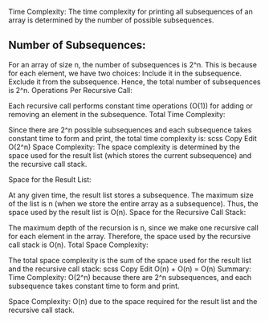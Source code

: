 Time Complexity:
The time complexity for printing all subsequences of an array is determined by the number of possible subsequences.

## Number of Subsequences:

For an array of size n, the number of subsequences is 2^n. This is because for each element, we have two choices:
Include it in the subsequence.
Exclude it from the subsequence.
Hence, the total number of subsequences is 2^n.
Operations Per Recursive Call:

Each recursive call performs constant time operations (O(1)) for adding or removing an element in the subsequence.
Total Time Complexity:

Since there are 2^n possible subsequences and each subsequence takes constant time to form and print, the total time complexity is:
scss
Copy
Edit
O(2^n)
Space Complexity:
The space complexity is determined by the space used for the result list (which stores the current subsequence) and the recursive call stack.

Space for the Result List:

At any given time, the result list stores a subsequence. The maximum size of the list is n (when we store the entire array as a subsequence).
Thus, the space used by the result list is O(n).
Space for the Recursive Call Stack:

The maximum depth of the recursion is n, since we make one recursive call for each element in the array.
Therefore, the space used by the recursive call stack is O(n).
Total Space Complexity:

The total space complexity is the sum of the space used for the result list and the recursive call stack:
scss
Copy
Edit
O(n) + O(n) = O(n)
Summary:
Time Complexity:
O(2^n) because there are 2^n subsequences, and each subsequence takes constant time to form and print.

Space Complexity:
O(n) due to the space required for the result list and the recursive call stack.
